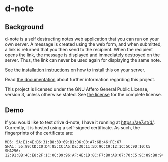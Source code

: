 d-note
======

Background
----------

d-note is a self destructing notes web application that you can run on your own
server. A message is created using the web form, and when submitted, a link is
returned that you then send to the recipient. When the recipient opens the
link, the message is displayed and immediately destroyed on the server. Thus,
the link can never be used again for displaying the same note.

See [the installation instructions](/INSTALL.md) on how to install this on your
server.

Read [the documentation](/doc) about further information regarding this
project.

This project is licensed under the GNU Affero General Public License, version 3,
unless otherwise stated. See [the license](LICENSE.md) for the complete license.

Demo
----

If you would like to test drive d-note, I have it running at https://ae7.st/d/.
Currently, it is hosted using a self-signed certificate. As such, the
fingerprints of the certificate are:

    MD5: 5A:E1:4E:B6:31:B8:3D:69:B1:D6:C0:A7:6B:46:FE:67
    SHA1: 55:89:CD:C0:D4:85:CC:A5:DE:30:11:5D:9C:C9:12:1C:5C:9D:10:C5
    SHA256: 12:91:BB:4C:E8:2F:1C:0C:D9:96:AF:4E:1D:8C:F7:B0:A8:07:70:C5:9C:89:B8:94:EE:E2:2A:D6:19:43:17:A4
